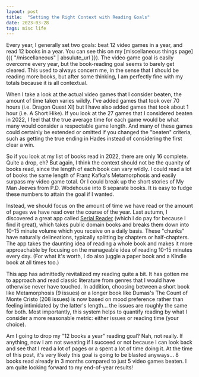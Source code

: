 ```yaml
---
layout: post
title:  "Setting the Right Context with Reading Goals"
date: 2023-03-28
tags: misc life
---
```


Every year, I generally set two goals: beat 12 video games in a year, and read 12 books in a year. You can see this on my [miscellaneous things page]({{ "/miscellaneous" | absulute_url }}). The video game goal is easily overcome every year, but the book-reading goal seems to barely get cleared. This used to always concern me, in the sense that I should be reading more books, but after some thinking, I am perfectly fine with my totals because it is all contextual.

When I take a look at the actual video games that I consider beaten, the amount of time taken varies wildly. I've added games that took over 70 hours (i.e. Dragon Quest XI) but I have also added games that took about 1 hour (i.e. A Short Hike). If you look at the 27 games that I considered beaten in 2022, I feel that the true average time for each game would be what many would consider a respectable game length. And many of these games could certainly be extended or omitted if you changed the "beaten" criteria, such as getting the true ending in Hades instead of considering the first clear a win.

So if you look at my list of books read in 2022, there are only 16 complete.  Quite a drop, eh? But again, I think the context should not be the quanity of books read, since the length of each book can vary wildly. I could read a lot of books the same length of Franz Kafka's Metamorphosis and easily surpass my video game total. Or I could break up the short stories of My Man Jeeves from P.D. Wodehouse into 8 separate books.  It is easy to fudge these numbers to attain the goal if I wanted.

Instead, we should focus on the amount of time we have read or the amount of pages we have read over the course of the year. Last autumn, I discovered a great app called [Serial Reader](https://www.serialreader.org/) (which I do pay for because I find it great), which takes public domain books and breaks them down into 10-15 minute volume which you receive on a daily basis. These "chunks" have naturally delineations, typically splitting by chapters or half-chapters. The app takes the daunting idea of reading a whole book and makes it more approachable by focusing on the manageable idea of reading 10-15 minutes every day. (For what it's worth, I do also juggle a paper book and a Kindle book at all times too.)

This app has admittedly revitalized my reading quite a bit. It has gotten me to approach and read classic literature from genres that I would have otherwise never have touched. In addition, choosing between a short book like Metamorphosis (9 issues) or a longer book like Dumas's The Count of Monte Cristo (208 issues) is now based on mood preference rather than feeling intimidated by the latter's length... the issues are roughly the same for both. Most importantly, this system helps to quantify reading by what I consider a more reasonable metric: either issues or reading time (your choice).

Am I going to drop my "12 books a year" reading goal? Nah, not really. If anything, now I am not sweating if I succeed or not because I can look back and see that I read a lot of pages or a spent a lot of time doing it. At the time of this post, it's very likely this goal is going to be blasted anyways... 8 books read already in 3 months compared to just 5 video games beaten. I am quite looking forward to my end-of-year results!
